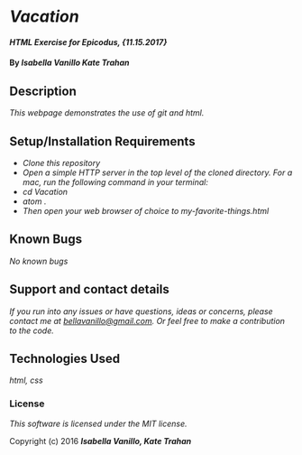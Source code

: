 # _Vacation_

#### _HTML Exercise for Epicodus, {11.15.2017}_

#### By _**Isabella Vanillo Kate Trahan**_

## Description

_This webpage demonstrates the use of git and html._

## Setup/Installation Requirements

* _Clone this repository_
* _Open a simple HTTP server in the top level of the cloned directory. For a mac, run the following command in your terminal:_
* _cd Vacation_
* _atom ._
* _Then open your web browser of choice to my-favorite-things.html_

## Known Bugs

_No known bugs_

## Support and contact details

_If you run into any issues or have questions, ideas or concerns, please contact me at bellavanillo@gmail.com. Or feel free to make a contribution to the code._

## Technologies Used

_html, css_

### License

*This software is licensed under the MIT license.*

Copyright (c) 2016 **_Isabella Vanillo, Kate Trahan_**
